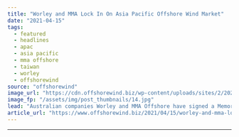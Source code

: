 ```yaml
---
title: "Worley and MMA Lock In On Asia Pacific Offshore Wind Market"
date: "2021-04-15"
tags: 
  - featured
  - headlines
  - apac
  - asia pacific
  - mma offshore
  - taiwan
  - worley
  - offshorewind
source: "offshorewind"
image_url: "https://cdn.offshorewind.biz/wp-content/uploads/sites/2/2021/04/15102529/Worley-and-MMA-Lock-In-On-Asia-Pacific-Offshore-Wind-Market.jpg"
image_fp: "/assets/img/post_thumbnails/14.jpg"
lead: "Australian companies Worley and MMA Offshore have signed a Memorandum of Understanding to jointly"
article_url: "https://www.offshorewind.biz/2021/04/15/worley-and-mma-lock-in-on-asia-pacific-offshore-wind-market/"
---
```


---
